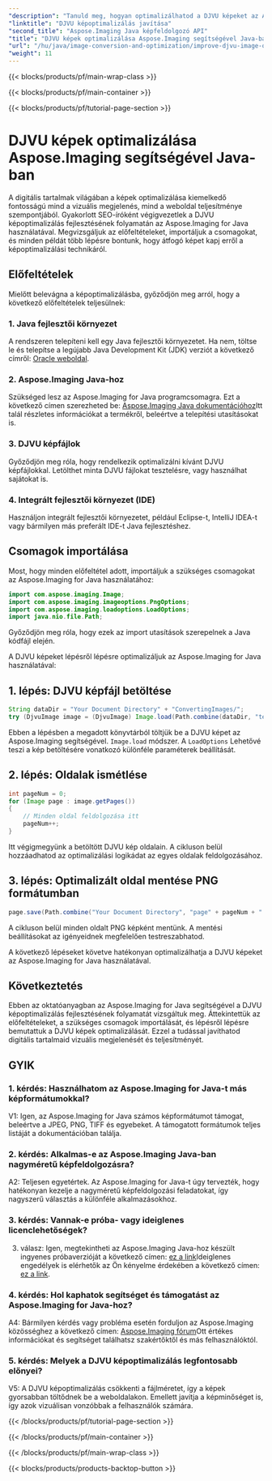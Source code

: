 ```yaml
---
"description": "Tanuld meg, hogyan optimalizálhatod a DJVU képeket az Aspose.Imaging for Java segítségével. Növeld a vizuális megjelenést és a teljesítményt könnyedén."
"linktitle": "DJVU képoptimalizálás javítása"
"second_title": "Aspose.Imaging Java képfeldolgozó API"
"title": "DJVU képek optimalizálása Aspose.Imaging segítségével Java-ban"
"url": "/hu/java/image-conversion-and-optimization/improve-djvu-image-optimization/"
"weight": 11
---
```


{{< blocks/products/pf/main-wrap-class >}}

{{< blocks/products/pf/main-container >}}

{{< blocks/products/pf/tutorial-page-section >}}

# DJVU képek optimalizálása Aspose.Imaging segítségével Java-ban

A digitális tartalmak világában a képek optimalizálása kiemelkedő fontosságú mind a vizuális megjelenés, mind a weboldal teljesítménye szempontjából. Gyakorlott SEO-íróként végigvezetlek a DJVU képoptimalizálás fejlesztésének folyamatán az Aspose.Imaging for Java használatával. Megvizsgáljuk az előfeltételeket, importáljuk a csomagokat, és minden példát több lépésre bontunk, hogy átfogó képet kapj erről a képoptimalizálási technikáról.

## Előfeltételek

Mielőtt belevágna a képoptimalizálásba, győződjön meg arról, hogy a következő előfeltételek teljesülnek:

### 1. Java fejlesztői környezet

A rendszeren telepíteni kell egy Java fejlesztői környezetet. Ha nem, töltse le és telepítse a legújabb Java Development Kit (JDK) verziót a következő címről: [Oracle weboldal](https://www.oracle.com/java/technologies/javase-downloads).

### 2. Aspose.Imaging Java-hoz

Szükséged lesz az Aspose.Imaging for Java programcsomagra. Ezt a következő címen szerezheted be: [Aspose.Imaging Java dokumentációhoz](https://reference.aspose.com/imaging/java/)Itt talál részletes információkat a termékről, beleértve a telepítési utasításokat is.

### 3. DJVU képfájlok

Győződjön meg róla, hogy rendelkezik optimalizálni kívánt DJVU képfájlokkal. Letölthet minta DJVU fájlokat tesztelésre, vagy használhat sajátokat is.

### 4. Integrált fejlesztői környezet (IDE)

Használjon integrált fejlesztői környezetet, például Eclipse-t, IntelliJ IDEA-t vagy bármilyen más preferált IDE-t Java fejlesztéshez.

## Csomagok importálása

Most, hogy minden előfeltétel adott, importáljuk a szükséges csomagokat az Aspose.Imaging for Java használatához:

```java
import com.aspose.imaging.Image;
import com.aspose.imaging.imageoptions.PngOptions;
import com.aspose.imaging.loadoptions.LoadOptions;
import java.nio.file.Path;
```

Győződjön meg róla, hogy ezek az import utasítások szerepelnek a Java kódfájl elején.

A DJVU képeket lépésről lépésre optimalizáljuk az Aspose.Imaging for Java használatával:

## 1. lépés: DJVU képfájl betöltése

```java
String dataDir = "Your Document Directory" + "ConvertingImages/";
try (DjvuImage image = (DjvuImage) Image.load(Path.combine(dataDir, "test.djvu"), new LoadOptions() {{ setBufferSizeHint(50); }}))
```

Ebben a lépésben a megadott könyvtárból töltjük be a DJVU képet az Aspose.Imaging segítségével. `Image.load` módszer. A `LoadOptions` Lehetővé teszi a kép betöltésére vonatkozó különféle paraméterek beállítását.

## 2. lépés: Oldalak ismétlése

```java
int pageNum = 0;
for (Image page : image.getPages())
{
    // Minden oldal feldolgozása itt
    pageNum++;
}
```

Itt végigmegyünk a betöltött DJVU kép oldalain. A cikluson belül hozzáadhatod az optimalizálási logikádat az egyes oldalak feldolgozásához.

## 3. lépés: Optimalizált oldal mentése PNG formátumban

```java
page.save(Path.combine("Your Document Directory", "page" + pageNum + ".png"), new PngOptions());
```

A cikluson belül minden oldalt PNG képként mentünk. A mentési beállításokat az igényeidnek megfelelően testreszabhatod.

A következő lépéseket követve hatékonyan optimalizálhatja a DJVU képeket az Aspose.Imaging for Java használatával.

## Következtetés

Ebben az oktatóanyagban az Aspose.Imaging for Java segítségével a DJVU képoptimalizálás fejlesztésének folyamatát vizsgáltuk meg. Áttekintettük az előfeltételeket, a szükséges csomagok importálását, és lépésről lépésre bemutattuk a DJVU képek optimalizálását. Ezzel a tudással javíthatod digitális tartalmaid vizuális megjelenését és teljesítményét.

## GYIK

### 1. kérdés: Használhatom az Aspose.Imaging for Java-t más képformátumokkal?

V1: Igen, az Aspose.Imaging for Java számos képformátumot támogat, beleértve a JPEG, PNG, TIFF és egyebeket. A támogatott formátumok teljes listáját a dokumentációban találja.

### 2. kérdés: Alkalmas-e az Aspose.Imaging Java-ban nagyméretű képfeldolgozásra?

A2: Teljesen egyetértek. Az Aspose.Imaging for Java-t úgy tervezték, hogy hatékonyan kezelje a nagyméretű képfeldolgozási feladatokat, így nagyszerű választás a különféle alkalmazásokhoz.

### 3. kérdés: Vannak-e próba- vagy ideiglenes licenclehetőségek?

3. válasz: Igen, megtekintheti az Aspose.Imaging Java-hoz készült ingyenes próbaverzióját a következő címen: [ez a link](https://releases.aspose.com/)Ideiglenes engedélyek is elérhetők az Ön kényelme érdekében a következő címen: [ez a link](https://purchase.aspose.com/temporary-license/).

### 4. kérdés: Hol kaphatok segítséget és támogatást az Aspose.Imaging for Java-hoz?

A4: Bármilyen kérdés vagy probléma esetén forduljon az Aspose.Imaging közösséghez a következő címen: [Aspose.Imaging fórum](https://forum.aspose.com/)Ott értékes információkat és segítséget találhatsz szakértőktől és más felhasználóktól.

### 5. kérdés: Melyek a DJVU képoptimalizálás legfontosabb előnyei?

V5: A DJVU képoptimalizálás csökkenti a fájlméretet, így a képek gyorsabban töltődnek be a weboldalakon. Emellett javítja a képminőséget is, így azok vizuálisan vonzóbbak a felhasználók számára.

{{< /blocks/products/pf/tutorial-page-section >}}

{{< /blocks/products/pf/main-container >}}

{{< /blocks/products/pf/main-wrap-class >}}

{{< blocks/products/products-backtop-button >}}